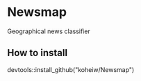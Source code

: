 # Newsmap
Geographical news classifier

## How to install
devtools::install_github("koheiw/Newsmap")

